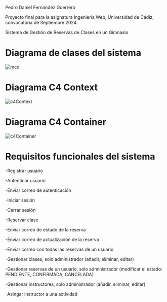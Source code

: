 Pedro Daniel Fernández Guerrero

Proyecto final para la asignatura Ingeniería Web, Universidad de Cádiz, convocatoria de Septiembre 2024.

Sistema de Gestión de Reservas de Clases en un Gimnasio

# Diagrama de clases del sistema
![mcd](https://github.com/user-attachments/assets/027ff4d2-80dd-4214-92f1-544757fe21bc)

# Diagrama C4 Context
![c4Context](https://github.com/user-attachments/assets/d19cd42e-9d7c-4896-8d61-d38a5400e102)

# Diagrama C4 Container 
![c4Container](https://github.com/user-attachments/assets/837b815f-6d2b-4e9f-98df-b0f1601513ea)

# Requisitos funcionales del sistema
-Registrar usuario

-Autenticar usuario

-Enviar correo de autenticación

-Iniciar sesión

-Cerrar sesión

-Reservar clase

-Enviar correo de estado de la reserva

-Enviar correo de actualización de la reserva

-Enviar correo con todas las reservas de un usuario

-Gestionar clases, solo administrador (añadir, eliminar, editar)

-Gestionar reservas de un usuario, solo administrador (modificar el estado: PENDIENTE, CONFIRMADA, CANCELADA)

-Gestionar instructores, solo administrador (añadir, eliminar, editar)

-Asingar instructor a una actividad
